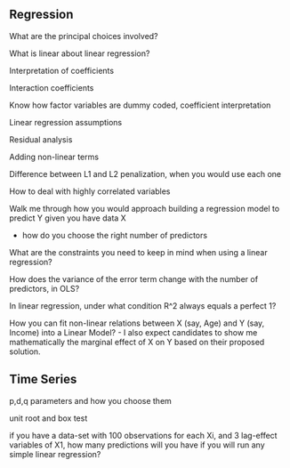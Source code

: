 ## Regression

What are the principal choices involved?



What is linear about linear regression?



Interpretation of coefficients



Interaction coefficients



Know how factor variables are dummy coded, coefficient interpretation



Linear regression assumptions



Residual analysis



Adding non-linear terms



Difference between L1 and L2 penalization, when you would use each one



How to deal with highly correlated variables



Walk me through how you would approach building a regression model to predict Y given you have data X
- how do you choose the right number of predictors



What are the constraints you need to keep in mind when using a linear regression?



How does the variance of the error term change with the number of predictors, in OLS?



In linear regression, under what condition R^2 always equals a perfect 1?



How you can fit non-linear relations between X (say, Age) and Y (say, Income) into a Linear Model? - I also expect candidates to show me mathematically the marginal effect of X on Y based on their proposed solution.



## Time Series

p,d,q parameters and how you choose them



unit root and box test



if you have a data-set with 100 observations for each Xi, and 3 lag-effect variables of X1, how many predictions will you have if you will run any simple linear regression?



